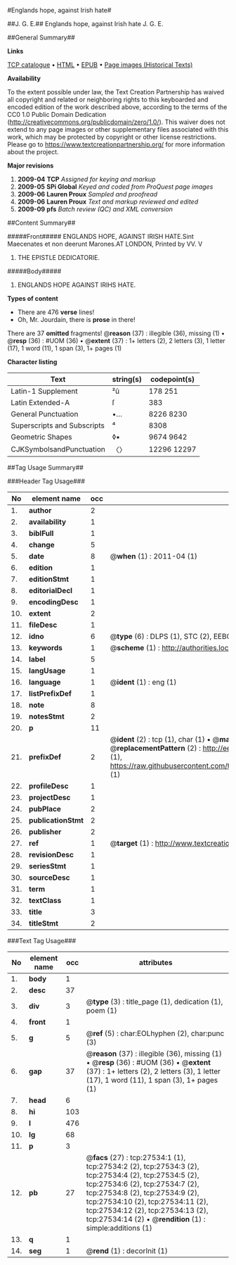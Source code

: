 #Englands hope, against Irish hate#

##J. G. E.##
Englands hope, against Irish hate
J. G. E.

##General Summary##

**Links**

[TCP catalogue](http://www.ota.ox.ac.uk/tcp/)  • 
[HTML](http://tei.it.ox.ac.uk/tcp/Texts-HTML/free/A21/A21066.html)  • 
[EPUB](http://tei.it.ox.ac.uk/tcp/Texts-EPUB/free/A21/A21066.epub) • 
[Page images (Historical Texts)](https://historicaltexts.jisc.ac.uk/eebo-24338552e)

**Availability**

To the extent possible under law, the Text Creation Partnership has waived all copyright and related or neighboring rights to this keyboarded and encoded edition of the work described above, according to the terms of the CC0 1.0 Public Domain Dedication (http://creativecommons.org/publicdomain/zero/1.0/). This waiver does not extend to any page images or other supplementary files associated with this work, which may be protected by copyright or other license restrictions. Please go to https://www.textcreationpartnership.org/ for more information about the project.

**Major revisions**

1. __2009-04__ __TCP__ *Assigned for keying and markup*
1. __2009-05__ __SPi Global__ *Keyed and coded from ProQuest page images*
1. __2009-06__ __Lauren Proux__ *Sampled and proofread*
1. __2009-06__ __Lauren Proux__ *Text and markup reviewed and edited*
1. __2009-09__ __pfs__ *Batch review (QC) and XML conversion*

##Content Summary##

#####Front#####
ENGLANDS HOPE, AGAINST IRISH HATE.Sint Maecenates et non deerunt Marones.AT LONDON, Printed by VV. V
1. THE EPISTLE DEDICATORIE.

#####Body#####

1. ENGLANDS HOPE AGAINST IRIHS HATE.

**Types of content**

  * There are 476 **verse** lines!
  * Oh, Mr. Jourdain, there is **prose** in there!

There are 37 **omitted** fragments! 
 @__reason__ (37) : illegible (36), missing (1)  •  @__resp__ (36) : #UOM (36)  •  @__extent__ (37) : 1+ letters (2), 2 letters (3), 1 letter (17), 1 word (11), 1 span (3), 1+ pages (1)

**Character listing**


|Text|string(s)|codepoint(s)|
|---|---|---|
|Latin-1 Supplement|²û|178 251|
|Latin Extended-A|ſ|383|
|General Punctuation|•…|8226 8230|
|Superscripts             and Subscripts|⁴|8308|
|Geometric Shapes|◊▪|9674 9642|
|CJKSymbolsandPunctuation|〈〉|12296 12297|

##Tag Usage Summary##

###Header Tag Usage###

|No|element name|occ|attributes|
|---|---|---|---|
|1.|__author__|2||
|2.|__availability__|1||
|3.|__biblFull__|1||
|4.|__change__|5||
|5.|__date__|8| @__when__ (1) : 2011-04 (1)|
|6.|__edition__|1||
|7.|__editionStmt__|1||
|8.|__editorialDecl__|1||
|9.|__encodingDesc__|1||
|10.|__extent__|2||
|11.|__fileDesc__|1||
|12.|__idno__|6| @__type__ (6) : DLPS (1), STC (2), EEBO-CITATION (1), OCLC (1), VID (1)|
|13.|__keywords__|1| @__scheme__ (1) : http://authorities.loc.gov/ (1)|
|14.|__label__|5||
|15.|__langUsage__|1||
|16.|__language__|1| @__ident__ (1) : eng (1)|
|17.|__listPrefixDef__|1||
|18.|__note__|8||
|19.|__notesStmt__|2||
|20.|__p__|11||
|21.|__prefixDef__|2| @__ident__ (2) : tcp (1), char (1)  •  @__matchPattern__ (2) : ([0-9\-]+):([0-9IVX]+) (1), (.+) (1)  •  @__replacementPattern__ (2) : http://eebo.chadwyck.com/downloadtiff?vid=$1&page=$2 (1), https://raw.githubusercontent.com/textcreationpartnership/Texts/master/tcpchars.xml#$1 (1)|
|22.|__profileDesc__|1||
|23.|__projectDesc__|1||
|24.|__pubPlace__|2||
|25.|__publicationStmt__|2||
|26.|__publisher__|2||
|27.|__ref__|1| @__target__ (1) : http://www.textcreationpartnership.org/docs/. (1)|
|28.|__revisionDesc__|1||
|29.|__seriesStmt__|1||
|30.|__sourceDesc__|1||
|31.|__term__|1||
|32.|__textClass__|1||
|33.|__title__|3||
|34.|__titleStmt__|2||


###Text Tag Usage###

|No|element name|occ|attributes|
|---|---|---|---|
|1.|__body__|1||
|2.|__desc__|37||
|3.|__div__|3| @__type__ (3) : title_page (1), dedication (1), poem (1)|
|4.|__front__|1||
|5.|__g__|5| @__ref__ (5) : char:EOLhyphen (2), char:punc (3)|
|6.|__gap__|37| @__reason__ (37) : illegible (36), missing (1)  •  @__resp__ (36) : #UOM (36)  •  @__extent__ (37) : 1+ letters (2), 2 letters (3), 1 letter (17), 1 word (11), 1 span (3), 1+ pages (1)|
|7.|__head__|6||
|8.|__hi__|103||
|9.|__l__|476||
|10.|__lg__|68||
|11.|__p__|3||
|12.|__pb__|27| @__facs__ (27) : tcp:27534:1 (1), tcp:27534:2 (2), tcp:27534:3 (2), tcp:27534:4 (2), tcp:27534:5 (2), tcp:27534:6 (2), tcp:27534:7 (2), tcp:27534:8 (2), tcp:27534:9 (2), tcp:27534:10 (2), tcp:27534:11 (2), tcp:27534:12 (2), tcp:27534:13 (2), tcp:27534:14 (2)  •  @__rendition__ (1) : simple:additions (1)|
|13.|__q__|1||
|14.|__seg__|1| @__rend__ (1) : decorInit (1)|
